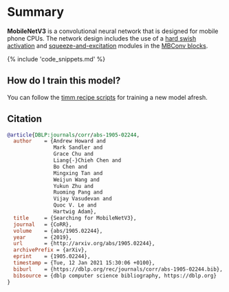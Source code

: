 # Summary

**MobileNetV3** is a convolutional neural network that is designed for mobile phone CPUs. The network design includes the use of a [hard swish activation](https://paperswithcode.com/method/hard-swish) and [squeeze-and-excitation](https://paperswithcode.com/method/squeeze-and-excitation-block) modules in the [MBConv blocks](https://paperswithcode.com/method/inverted-residual-block).

{% include 'code_snippets.md' %}

## How do I train this model?

You can follow the [timm recipe scripts](https://rwightman.github.io/pytorch-image-models/scripts/) for training a new model afresh.

## Citation

```BibTeX
@article{DBLP:journals/corr/abs-1905-02244,
  author    = {Andrew Howard and
               Mark Sandler and
               Grace Chu and
               Liang{-}Chieh Chen and
               Bo Chen and
               Mingxing Tan and
               Weijun Wang and
               Yukun Zhu and
               Ruoming Pang and
               Vijay Vasudevan and
               Quoc V. Le and
               Hartwig Adam},
  title     = {Searching for MobileNetV3},
  journal   = {CoRR},
  volume    = {abs/1905.02244},
  year      = {2019},
  url       = {http://arxiv.org/abs/1905.02244},
  archivePrefix = {arXiv},
  eprint    = {1905.02244},
  timestamp = {Tue, 12 Jan 2021 15:30:06 +0100},
  biburl    = {https://dblp.org/rec/journals/corr/abs-1905-02244.bib},
  bibsource = {dblp computer science bibliography, https://dblp.org}
}
```

<!--
Models:
- Name: tf_mobilenetv3_large_075
  Metadata:
    FLOPs: 194323712
    Batch Size: 4096
    Training Data:
    - ImageNet
    Training Techniques:
    - RMSProp
    - Weight Decay
    Training Resources: 4x4 TPU Pod
    Architecture:
    - 1x1 Convolution
    - Batch Normalization
    - Convolution
    - Dense Connections
    - Depthwise Separable Convolution
    - Dropout
    - Global Average Pooling
    - Hard Swish
    - Inverted Residual Block
    - ReLU
    - Residual Connection
    - Softmax
    - Squeeze-and-Excitation Block
    File Size: 16097377
    Tasks:
    - Image Classification
    ID: tf_mobilenetv3_large_075
    LR: 0.1
    Dropout: 0.8
    Crop Pct: '0.875'
    Momentum: 0.9
    Image Size: '224'
    Weight Decay: 1.0e-05
    Interpolation: bilinear
  Code: https://github.com/rwightman/pytorch-image-models/blob/9a25fdf3ad0414b4d66da443fe60ae0aa14edc84/timm/models/mobilenetv3.py#L394
  In Collection: TF MobileNet V3
- Name: tf_mobilenetv3_large_100
  Metadata:
    FLOPs: 274535288
    Batch Size: 4096
    Training Data:
    - ImageNet
    Training Techniques:
    - RMSProp
    - Weight Decay
    Training Resources: 4x4 TPU Pod
    Architecture:
    - 1x1 Convolution
    - Batch Normalization
    - Convolution
    - Dense Connections
    - Depthwise Separable Convolution
    - Dropout
    - Global Average Pooling
    - Hard Swish
    - Inverted Residual Block
    - ReLU
    - Residual Connection
    - Softmax
    - Squeeze-and-Excitation Block
    File Size: 22076649
    Tasks:
    - Image Classification
    ID: tf_mobilenetv3_large_100
    LR: 0.1
    Dropout: 0.8
    Crop Pct: '0.875'
    Momentum: 0.9
    Image Size: '224'
    Weight Decay: 1.0e-05
    Interpolation: bilinear
  Code: https://github.com/rwightman/pytorch-image-models/blob/9a25fdf3ad0414b4d66da443fe60ae0aa14edc84/timm/models/mobilenetv3.py#L403
  In Collection: TF MobileNet V3
- Name: tf_mobilenetv3_large_minimal_100
  Metadata:
    FLOPs: 267216928
    Batch Size: 4096
    Training Data:
    - ImageNet
    Training Techniques:
    - RMSProp
    - Weight Decay
    Training Resources: 4x4 TPU Pod
    Architecture:
    - 1x1 Convolution
    - Batch Normalization
    - Convolution
    - Dense Connections
    - Depthwise Separable Convolution
    - Dropout
    - Global Average Pooling
    - Hard Swish
    - Inverted Residual Block
    - ReLU
    - Residual Connection
    - Softmax
    - Squeeze-and-Excitation Block
    File Size: 15836368
    Tasks:
    - Image Classification
    ID: tf_mobilenetv3_large_minimal_100
    LR: 0.1
    Dropout: 0.8
    Crop Pct: '0.875'
    Momentum: 0.9
    Image Size: '224'
    Weight Decay: 1.0e-05
    Interpolation: bilinear
  Code: https://github.com/rwightman/pytorch-image-models/blob/9a25fdf3ad0414b4d66da443fe60ae0aa14edc84/timm/models/mobilenetv3.py#L412
  In Collection: TF MobileNet V3
- Name: tf_mobilenetv3_small_075
  Metadata:
    FLOPs: 48457664
    Batch Size: 4096
    Training Data:
    - ImageNet
    Training Techniques:
    - RMSProp
    - Weight Decay
    Training Resources: 16x GPUs
    Architecture:
    - 1x1 Convolution
    - Batch Normalization
    - Convolution
    - Dense Connections
    - Depthwise Separable Convolution
    - Dropout
    - Global Average Pooling
    - Hard Swish
    - Inverted Residual Block
    - ReLU
    - Residual Connection
    - Softmax
    - Squeeze-and-Excitation Block
    File Size: 8242701
    Tasks:
    - Image Classification
    ID: tf_mobilenetv3_small_075
    LR: 0.045
    Crop Pct: '0.875'
    Momentum: 0.9
    Image Size: '224'
    Weight Decay: 4.0e-05
    Interpolation: bilinear
    RMSProp Decay: 0.9
  Code: https://github.com/rwightman/pytorch-image-models/blob/9a25fdf3ad0414b4d66da443fe60ae0aa14edc84/timm/models/mobilenetv3.py#L421
  In Collection: TF MobileNet V3
- Name: tf_mobilenetv3_small_100
  Metadata:
    FLOPs: 65450600
    Batch Size: 4096
    Training Data:
    - ImageNet
    Training Techniques:
    - RMSProp
    - Weight Decay
    Training Resources: 16x GPUs
    Architecture:
    - 1x1 Convolution
    - Batch Normalization
    - Convolution
    - Dense Connections
    - Depthwise Separable Convolution
    - Dropout
    - Global Average Pooling
    - Hard Swish
    - Inverted Residual Block
    - ReLU
    - Residual Connection
    - Softmax
    - Squeeze-and-Excitation Block
    File Size: 10256398
    Tasks:
    - Image Classification
    ID: tf_mobilenetv3_small_100
    LR: 0.045
    Crop Pct: '0.875'
    Momentum: 0.9
    Image Size: '224'
    Weight Decay: 4.0e-05
    Interpolation: bilinear
    RMSProp Decay: 0.9
  Code: https://github.com/rwightman/pytorch-image-models/blob/9a25fdf3ad0414b4d66da443fe60ae0aa14edc84/timm/models/mobilenetv3.py#L430
  In Collection: TF MobileNet V3
- Name: tf_mobilenetv3_small_minimal_100
  Metadata:
    FLOPs: 60827936
    Batch Size: 4096
    Training Data:
    - ImageNet
    Training Techniques:
    - RMSProp
    - Weight Decay
    Training Resources: 16x GPUs
    Architecture:
    - 1x1 Convolution
    - Batch Normalization
    - Convolution
    - Dense Connections
    - Depthwise Separable Convolution
    - Dropout
    - Global Average Pooling
    - Hard Swish
    - Inverted Residual Block
    - ReLU
    - Residual Connection
    - Softmax
    - Squeeze-and-Excitation Block
    File Size: 8258083
    Tasks:
    - Image Classification
    ID: tf_mobilenetv3_small_minimal_100
    LR: 0.045
    Crop Pct: '0.875'
    Momentum: 0.9
    Image Size: '224'
    Weight Decay: 4.0e-05
    Interpolation: bilinear
    RMSProp Decay: 0.9
  Code: https://github.com/rwightman/pytorch-image-models/blob/9a25fdf3ad0414b4d66da443fe60ae0aa14edc84/timm/models/mobilenetv3.py#L439
  In Collection: TF MobileNet V3
Collections:
- Name: TF MobileNet V3
  Paper:
    title: Searching for MobileNetV3
    url: https://paperswithcode.com//paper/searching-for-mobilenetv3
  type: model-index
Type: model-index
-->

